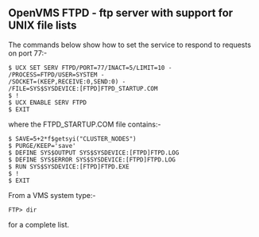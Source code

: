 
OpenVMS FTPD - ftp server with support for UNIX file lists 
----------------------------------------------------------

The commands below show how to set the service to respond 
to requests on port 77:-  

	$ UCX SET SERV FTPD/PORT=77/INACT=5/LIMIT=10 -
	/PROCESS=FTPD/USER=SYSTEM -
	/SOCKET=(KEEP,RECEIVE:0,SEND:0) -
	/FILE=SYS$SYSDEVICE:[FTPD]FTPD_STARTUP.COM 
	$ !
	$ UCX ENABLE SERV FTPD
	$ EXIT

where the FTPD_STARTUP.COM file contains:-

	$ SAVE=5+2*f$getsyi("CLUSTER_NODES")
	$ PURGE/KEEP='save'
	$ DEFINE SYS$OUTPUT SYS$SYSDEVICE:[FTPD]FTPD.LOG
	$ DEFINE SYS$ERROR SYS$SYSDEVICE:[FTPD]FTPD.LOG
	$ RUN SYS$SYSDEVICE:[FTPD]FTPD.EXE
	$ !
	$ EXIT

From a VMS system type:-

	FTP> dir

for a complete list.

